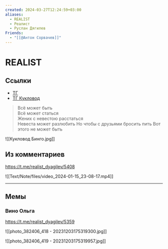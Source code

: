 ```yaml
---
created: 2024-03-27T12:24:59+03:00
aliases:
  - REALIST
  - Реалист
  - Руслан Дягилев
Friends:
  - "[[@Антон Сорвачев]]"
---
```


# REALIST

## Ссылки

 - [ТГ](https://t.me/realist_realist_realist)
 - [ТГ Кукловод](https://t.me/c/1920846482/)

 > Всё может быть  
 > Всë может статься  
 > Жених с невестою расстаться  
 > Невеста может разлюбить
 > Но чтобы с друзьями бросить пить
 > Вот этого не может быть
 
 ![[Кукловод Бинго.jpg]]


## Из комментариев

https://t.me/realist_dyagilev/5408

![[Text/Note/files/video_2024-01-15_23-08-17.mp4]]

---

## Мемы

### Вино Ольга

https://t.me/realist_dyagilev/5359

![[photo_382406_418 - 20231203175319300.jpg]]

![[photo_382406_419 - 20231203175319957.jpg]]
